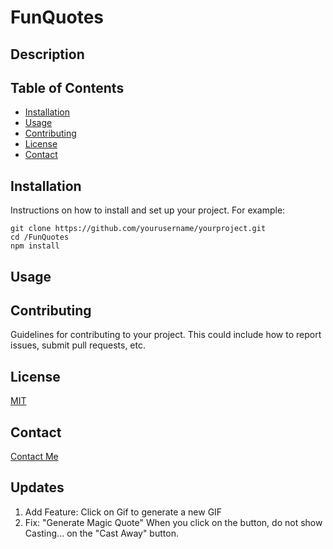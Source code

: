 # FunQuotes

## Description


## Table of Contents
- [Installation](#installation)
- [Usage](#usage)
- [Contributing](#contributing)
- [License](#license)
- [Contact](#contact)

## Installation
Instructions on how to install and set up your project. For example:
```
git clone https://github.com/yourusername/yourproject.git
cd /FunQuotes
npm install
```

## Usage


## Contributing
Guidelines for contributing to your project. This could include how to report issues, submit pull requests, etc.

## License
[MIT](https://github.com/whoskite/FunQuotes/blob/main/LICENSE)


## Contact
[Contact Me](https://github.com/whoskite)

## Updates
1. Add Feature: Click on Gif to generate a new GIF
2. Fix: "Generate Magic Quote" When you click on the button, do not show Casting... on the "Cast Away" button.

